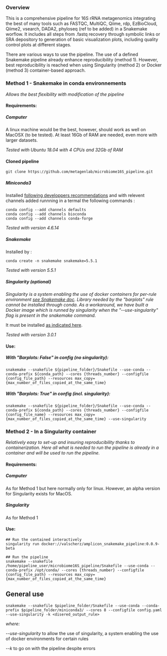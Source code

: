 
### Overview
This is a comprehensive pipeline for 16S rRNA metagenomics integrating the best of many tools such as FASTQC, MultiQC, Qiime, rdp, EzBioCloud, Qiime2, vsearch, DADA2, phyloseq (ref to be added) in a Snakemake worflow. It includes all steps from .fastq recovery through symbolic links or SRA depository to generation of basic visualization plots, including quality control plots at different stages. 
    
  There are various ways to use the pipeline. The use of a defined Snakemake pipeline already enhance reproducibility (method 1). However, best reproducibility is reached when using Singularity (method 2) or Docker (method 3) container-based approach.
  
### Method 1 - Snakemake in conda environnements
_Allows the best flexibility with modification of the pipeline_

#### Requirements:
##### Computer
A linux machine would be the best,  however, should work as well on MacOSX (to be tested). At least 16Gb of RAM are needed, even more with larger datasets.

_Tested with Ubuntu 18.04 with 4 CPUs and 32Gb of RAM_

#### Cloned pipeline
```
git clone https://github.com/metagenlab/microbiome16S_pipeline.git
```

##### Miniconda3
Installed [following developpers recommendations](https://docs.conda.io/en/latest/miniconda.html) and with relevent channels added runnning in a termal the following commands :
```
conda config --add channels defaults
conda config --add channels bioconda
conda config --add channels conda-forge
```

_Tested with version 4.6.14_

##### Snakemake
Installed by :
```
conda create -n snakemake snakemake=5.5.1
```


_Tested with version 5.5.1_

##### Singularity (optional)
_Singularity is a system enabling the use of docker containers for per-rule environment [see Snakemake doc](https://snakemake.readthedocs.io/en/v5.5.1/snakefiles/deployment.html). Library needed by the "barplots" rule cannot be installed through conda. As a workaround, we have built a Docker image which is runned by singularity when the "--use-singularity" flag is present in the snakemake command._
   
  
  It must be installed [as indicated here](https://www.sylabs.io/guides/3.0/user-guide.pdf). 
  
  _Tested with version 3.0.1_
  
#### Use:
##### With "Barplots: False" in config (no singularity):
```
snakemake --snakefile ${pipeline_folder}/Snakefile --use-conda --conda-prefix ${conda_path} --cores {threads_number} --configfile {config_file_path} --resources max_copy={max_number_of_files_copied_at_the_same_time}
```

##### With "Barplots: True" in config (incl. singularity):
 ```
snakemake --snakefile ${pipeline_folder}/Snakefile --use-conda --conda-prefix ${conda_path} --cores {threads_number} --configfile {config_file_name} --resources max_copy={max_number_of_files_copied_at_the_same_time} --use-singularity
```
 
  
### Method 2 - In a Singularity container
_Relatively easy to set-up and insuring reproducibility thanks to containerization. Here all what is needed to run the pipeline is already in a container and will be used to run the pipeline._
#### Requirements:
##### Computer
As for Method 1 but here normally only for linux. However, an alpha version for Singularity exists for MacOS.

##### Singularity
As for Method 1

#### Use:

```
## Run the contained interactively
singularity run docker://valscherz/amplicon_snakemake_pipeline:0.0.9-beta

## Run the pipeline
snakemake --snakefile /home/pipeline_user/microbiome16S_pipeline/Snakefile --use-conda --conda-prefix /opt/conda/ --cores {threads_number} --configfile {config_file_path} --resources max_copy={max_number_of_files_copied_at_the_same_time}
```
  
  
  
  
## General use
```
snakemake --snakefile $pipeline_folder/Snakefile --use-conda --conda-prefix $pipeline_folder/miniconda3/ --cores 8 --configfile config.yaml --use-singularity -k <disered_output_rule>
```


_where:_

_--use-singularity_ to allow the use of singularity, a system enabling the use of docker environments for certain rules

_--k_ to go on with the pipeline despite errors

